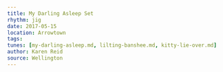 ```yaml
---
title: My Darling Asleep Set
rhythm: jig
date: 2017-05-15
location: Arrowtown
tags: 
tunes: [my-darling-asleep.md, lilting-banshee.md, kitty-lie-over.md]
author: Karen Reid
source: Wellington
---
```

